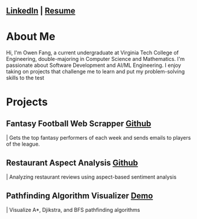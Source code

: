## [LinkedIn](https://www.linkedin.com/in/owen-fang-6a4a99293/) | [Resume](Owen_Fang_Resume%20(1).pdf)


# About Me


Hi, I'm Owen Fang, a current undergraduate at Virginia Tech College of Engineering, double-majoring in Computer Science and Mathematics. I'm passionate about Software Development and AI/ML Engineering. I enjoy taking on projects that challenge me to learn and put my problem-solving skills to the test

# Projects

## Fantasy Football Web Scrapper [Github](https://github.com/fangowen/espn-qb-scraper)
 | Gets the top fantasy performers of each week and sends emails to players of the league.

## Restaurant Aspect Analysis [Github](https://github.com/fangowen/restaurant_aspect_analysis)
 | Analyzing restaurant reviews using aspect-based sentiment analysis

## Pathfinding Algorithm Visualizer [Demo](https://fangowen.github.io/pathfindingAlgos/)
| Visualize A*, Djikstra, and BFS pathfinding algorithms
